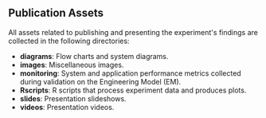 ## Publication Assets
All assets related to publishing and presenting the experiment's findings are collected in the following directories:
- **diagrams**: Flow charts and system diagrams.
- **images**: Miscellaneous images.
- **monitoring**: System and application performance metrics collected during validation on the Engineering Model (EM).
- **Rscripts**: R scripts that process experiment data and produces plots.
- **slides**: Presentation slideshows.
- **videos**: Presentation videos.
